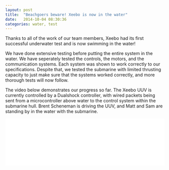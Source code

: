 ```yaml
---
layout: post
title:  "Beachgoers beware! Xeebo is now in the water"
date:   2014-10-04 08:30:36
categories: water, test
---
```

Thanks to all of the work of our team members, Xeebo had its first successful underwater test and is now swimming in the water! 

We have done extensive testing before putting the entire system in the water. We have seperately tested the controls, the motors, and the communication systems. Each system was shown to work correctly to our specifications. Despite that, we tested the submarine with limited thrusting capacity to just make sure that the systems worked correctly, and more thorough tests will now follow. 

The video below demonstrates our progress so far. The Xeebo UUV is currently controlled by a Dualshock controller, with wired packets being sent from a microcontroller above water to the control system within the submarine hull. Brent Scheneman is driving the UUV, and Matt and Sam are standing by in the water with the submarine.

<iframe width="100%" src="//www.youtube.com/embed/Pi5bvLDqsAY" frameborder="0" allowfullscreen></iframe>